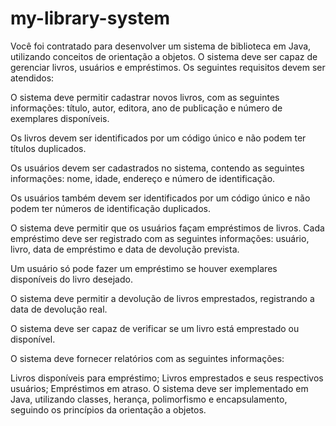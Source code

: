 # my-library-system
Você foi contratado para desenvolver um sistema de biblioteca em Java, utilizando conceitos de orientação a objetos. O sistema deve ser capaz de gerenciar livros, usuários e empréstimos. Os seguintes requisitos devem ser atendidos:

O sistema deve permitir cadastrar novos livros, com as seguintes informações: título, autor, editora, ano de publicação e número de exemplares disponíveis.

Os livros devem ser identificados por um código único e não podem ter títulos duplicados.

Os usuários devem ser cadastrados no sistema, contendo as seguintes informações: nome, idade, endereço e número de identificação.

Os usuários também devem ser identificados por um código único e não podem ter números de identificação duplicados.

O sistema deve permitir que os usuários façam empréstimos de livros. Cada empréstimo deve ser registrado com as seguintes informações: usuário, livro, data de empréstimo e data de devolução prevista.

Um usuário só pode fazer um empréstimo se houver exemplares disponíveis do livro desejado.

O sistema deve permitir a devolução de livros emprestados, registrando a data de devolução real.

O sistema deve ser capaz de verificar se um livro está emprestado ou disponível.

O sistema deve fornecer relatórios com as seguintes informações:

Livros disponíveis para empréstimo;
Livros emprestados e seus respectivos usuários;
Empréstimos em atraso.
O sistema deve ser implementado em Java, utilizando classes, herança, polimorfismo e encapsulamento, seguindo os princípios da orientação a objetos.
